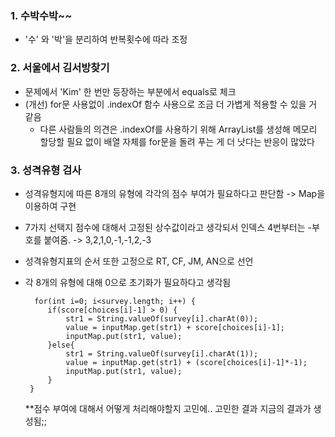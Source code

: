 
### 1. 수박수박~~
 - '수' 와 '박'을 분리하여 반복횟수에 따라 조정

### 2. 서울에서 김서방찾기
 - 문제에서 'Kim' 한 번만 등장하는 부분에서 equals로 체크
 - (개선) for문 사용없이 .indexOf 함수 사용으로 조금 더 가볍게 적용할 수 있을 거 같음
   - 다른 사람들의 의견은 .indexOf를 사용하기 위해 ArrayList를 생성해 메모리 할당할 필요 없이 배열 자체를 for문을 돌려 푸는 게 더 낫다는 반응이 많았다

### 3. 성격유형 검사
 - 성격유형지에 따른 8개의 유형에 각각의 점수 부여가 필요하다고 판단함 -> Map을 이용하여 구현
 - 7가지 선택지 점수에 대해서 고정된 상수값이라고 생각되서 인덱스 4번부터는 -부호를 붙여줌. -> 3,2,1,0,-1,-1,2,-3
 - 성격유형지표의 순서 또한 고정으로 RT, CF, JM, AN으로 선언
 - 각 8개의 유형에 대해 0으로 초기화가 필요하다고 생각됨

         for(int i=0; i<survey.length; i++) {
            if(score[choices[i]-1] > 0) {
                str1 = String.valueOf(survey[i].charAt(0));
                value = inputMap.get(str1) + score[choices[i]-1];
                inputMap.put(str1, value);
            }else{
                str1 = String.valueOf(survey[i].charAt(1));
                value = inputMap.get(str1) + (score[choices[i]-1]*-1);
                inputMap.put(str1, value);
            }
        }
   **점수 부여에 대해서 어떻게 처리해야할지 고민에.. 고민한 결과 지금의 결과가 생성됨;;
   
   
